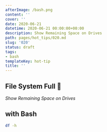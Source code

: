 ```yaml
---
afterImage: /bash.png
content: ''
cover: ''
date: 2020-06-21
datetime: 2020-06-21 00:00:00+00:00
description: Show Remaining Space on Drives
path: pages/hot_tips/020.md
slug: '020'
status: draft
tags:
- bash
templateKey: hot-tip
title: ''
---
```


## File System Full 🤔

_Show Remaining Space on Drives_

## with **Bash**

```bash
df -h
```